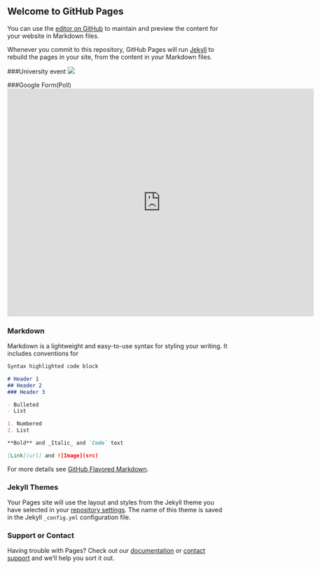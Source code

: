 ## Welcome to GitHub Pages

You can use the [editor on GitHub](https://github.com/Roman6917/Roman6917.github.io/edit/master/index.md) to maintain and preview the content for your website in Markdown files.

Whenever you commit to this repository, GitHub Pages will run [Jekyll](https://jekyllrb.com/) to rebuild the pages in your site, from the content in your Markdown files.

###University event
<a target="_blank" href="https://calendar.google.com/event?action=TEMPLATE&amp;tmeid=MzE3ZzVsaDY0OTNmMzU5aWpqMW8zZDVkczAga29yZHVrcm9tYW5AbQ&amp;tmsrc=kordukroman%40gmail.com"><img border="0" src="https://www.google.com/calendar/images/ext/gc_button1_uk.gif"></a>

###Google Form(Poll)<iframe src="https://docs.google.com/forms/d/e/1FAIpQLSeo5wlwH0va73QcW_hhSF2a99bALFwV9lnkYY369xOHPZwgAA/viewform?embedded=true" width="700" height="520" frameborder="0" marginheight="0" marginwidth="0">Завантаження...</iframe>

### Markdown

Markdown is a lightweight and easy-to-use syntax for styling your writing. It includes conventions for

```markdown
Syntax highlighted code block

# Header 1
## Header 2
### Header 3

- Bulleted
- List

1. Numbered
2. List

**Bold** and _Italic_ and `Code` text

[Link](url) and ![Image](src)
```

For more details see [GitHub Flavored Markdown](https://guides.github.com/features/mastering-markdown/).

### Jekyll Themes

Your Pages site will use the layout and styles from the Jekyll theme you have selected in your [repository settings](https://github.com/Roman6917/Roman6917.github.io/settings). The name of this theme is saved in the Jekyll `_config.yml` configuration file.

### Support or Contact

Having trouble with Pages? Check out our [documentation](https://help.github.com/categories/github-pages-basics/) or [contact support](https://github.com/contact) and we’ll help you sort it out.
